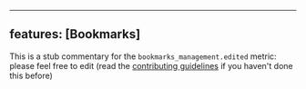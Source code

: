
---
features: [Bookmarks]
---

This is a stub commentary for the `bookmarks_management.edited` metric: please feel free to edit (read the
[contributing guidelines](https://github.com/mozilla/glean-annotations/blob/main/CONTRIBUTING.md)
if you haven't done this before)
